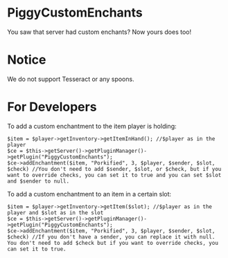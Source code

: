# PiggyCustomEnchants
You saw that server had custom enchants? Now yours does too!

# Notice
We do not support Tesseract or any spoons.

# For Developers

To add a custom enchantment to the item player is holding:
```
$item = $player->getInventory->getItemInHand(); //$player as in the player
$ce = $this->getServer()->getPluginManager()->getPlugin("PiggyCustomEnchants");
$ce->addEnchantment($item, "Porkified", 3, $player, $sender, $slot, $check) //You don't need to add $sender, $slot, or $check, but if you want to override checks, you can set it to true and you can set $slot and $sender to null.
```

To add a custom enchantment to an item in a certain slot:
```
$item = $player->getInventory->getItem($slot); //$player as in the player and $slot as in the slot
$ce = $this->getServer()->getPluginManager()->getPlugin("PiggyCustomEnchants");
$ce->addEnchantment($item, "Porkified", 3, $player, $sender, $slot, $check) //If you don't have a sender, you can replace it with null. You don't need to add $check but if you want to override checks, you can set it to true.
```

